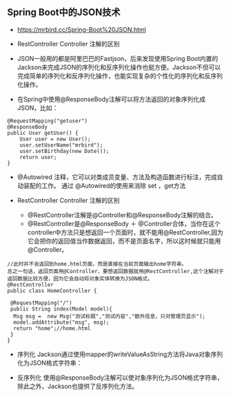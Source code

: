## 	Spring Boot中的JSON技术

* https://mrbird.cc/Spring-Boot%20JSON.html
* RestController Controller 注解的区别  
* JSON一般用的都是阿里巴巴的Fastjson，后来发现使用Spring Boot内置的Jackson来完成JSON的序列化和反序列化操作也挺方便。Jackson不但可以完成简单的序列化和反序列化操作，也能实现复杂的个性化的序列化和反序列化操作。 


* 在Spring中使用@ResponseBody注解可以将方法返回的对象序列化成JSON，比如：
``` 
@RequestMapping("getuser")
@ResponseBody
public User getUser() {
    User user = new User();
    user.setUserName("mrbird");
    user.setBirthday(new Date());
    return user;
} 

```


* @Autowired 注释，它可以对类成员变量、方法及构造函数进行标注，完成自动装配的工作。 通过 @Autowired的使用来消除 set ，get方法

* RestController Controller 注解的区别 
  *  @RestController注解是@Controller和@ResponseBody注解的结合。
  *  @RestController是@ResponseBody ＋ @Controller合体，当你在这个controller中方法只是想返回一个页面时，就不能用@RestController,因为它会把你的返回值当作数据返回，而不是页面名字，所以这时候就只能用@Controller。
``` 
//此时并不会返回到home.html页面，而是直接在当前页面输出home字符串。
总之一句话，返回页面用@Controller，要想返回数据就用@RestController,这个注解对于返回数据比较方便，因为它会自动将对象实体转换为JSON格式。
@RestController
public class HomeController {

 @RequestMapping("/")
 public String index(Model model){
  Msg msg =  new Msg("测试标题","测试内容","额外信息，只对管理员显示");
  model.addAttribute("msg", msg);
  return "home";//home.html
 }
}
```     



* 序列化
  Jackson通过使用mapper的writeValueAsString方法将Java对象序列化为JSON格式字符串：
  
* 反序列化
  使用@ResponseBody注解可以使对象序列化为JSON格式字符串，除此之外，Jackson也提供了反序列化方法。  

































































































































